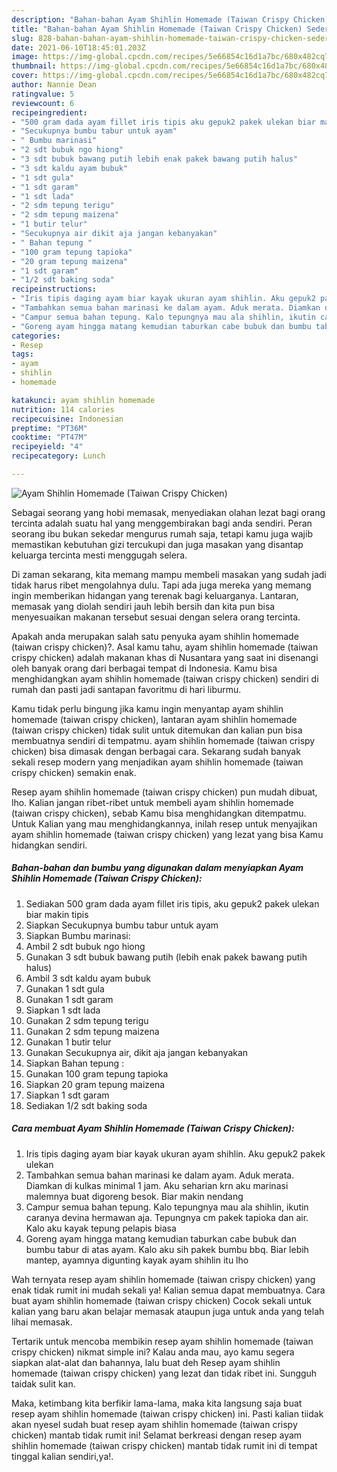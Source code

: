 ```yaml
---
description: "Bahan-bahan Ayam Shihlin Homemade (Taiwan Crispy Chicken) Sederhana dan Mudah Dibuat"
title: "Bahan-bahan Ayam Shihlin Homemade (Taiwan Crispy Chicken) Sederhana dan Mudah Dibuat"
slug: 828-bahan-bahan-ayam-shihlin-homemade-taiwan-crispy-chicken-sederhana-dan-mudah-dibuat
date: 2021-06-10T18:45:01.203Z
image: https://img-global.cpcdn.com/recipes/5e66854c16d1a7bc/680x482cq70/ayam-shihlin-homemade-taiwan-crispy-chicken-foto-resep-utama.jpg
thumbnail: https://img-global.cpcdn.com/recipes/5e66854c16d1a7bc/680x482cq70/ayam-shihlin-homemade-taiwan-crispy-chicken-foto-resep-utama.jpg
cover: https://img-global.cpcdn.com/recipes/5e66854c16d1a7bc/680x482cq70/ayam-shihlin-homemade-taiwan-crispy-chicken-foto-resep-utama.jpg
author: Nannie Dean
ratingvalue: 5
reviewcount: 6
recipeingredient:
- "500 gram dada ayam fillet iris tipis aku gepuk2 pakek ulekan biar makin tipis"
- "Secukupnya bumbu tabur untuk ayam"
- " Bumbu marinasi"
- "2 sdt bubuk ngo hiong"
- "3 sdt bubuk bawang putih lebih enak pakek bawang putih halus"
- "3 sdt kaldu ayam bubuk"
- "1 sdt gula"
- "1 sdt garam"
- "1 sdt lada"
- "2 sdm tepung terigu"
- "2 sdm tepung maizena"
- "1 butir telur"
- "Secukupnya air dikit aja jangan kebanyakan"
- " Bahan tepung "
- "100 gram tepung tapioka"
- "20 gram tepung maizena"
- "1 sdt garam"
- "1/2 sdt baking soda"
recipeinstructions:
- "Iris tipis daging ayam biar kayak ukuran ayam shihlin. Aku gepuk2 pakek ulekan"
- "Tambahkan semua bahan marinasi ke dalam ayam. Aduk merata. Diamkan di kulkas minimal 1 jam. Aku seharian krn aku marinasi malemnya buat digoreng besok. Biar makin nendang"
- "Campur semua bahan tepung. Kalo tepungnya mau ala shihlin, ikutin caranya devina hermawan aja. Tepungnya cm pakek tapioka dan air. Kalo aku kayak tepung pelapis biasa"
- "Goreng ayam hingga matang kemudian taburkan cabe bubuk dan bumbu tabur di atas ayam. Kalo aku sih pakek bumbu bbq. Biar lebih mantep, ayamnya digunting kayak ayam shihlin itu lho"
categories:
- Resep
tags:
- ayam
- shihlin
- homemade

katakunci: ayam shihlin homemade 
nutrition: 114 calories
recipecuisine: Indonesian
preptime: "PT36M"
cooktime: "PT47M"
recipeyield: "4"
recipecategory: Lunch

---
```



![Ayam Shihlin Homemade (Taiwan Crispy Chicken)](https://img-global.cpcdn.com/recipes/5e66854c16d1a7bc/680x482cq70/ayam-shihlin-homemade-taiwan-crispy-chicken-foto-resep-utama.jpg)

Sebagai seorang yang hobi memasak, menyediakan olahan lezat bagi orang tercinta adalah suatu hal yang menggembirakan bagi anda sendiri. Peran seorang ibu bukan sekedar mengurus rumah saja, tetapi kamu juga wajib memastikan kebutuhan gizi tercukupi dan juga masakan yang disantap keluarga tercinta mesti menggugah selera.

Di zaman  sekarang, kita memang mampu membeli masakan yang sudah jadi tidak harus ribet mengolahnya dulu. Tapi ada juga mereka yang memang ingin memberikan hidangan yang terenak bagi keluarganya. Lantaran, memasak yang diolah sendiri jauh lebih bersih dan kita pun bisa menyesuaikan makanan tersebut sesuai dengan selera orang tercinta. 



Apakah anda merupakan salah satu penyuka ayam shihlin homemade (taiwan crispy chicken)?. Asal kamu tahu, ayam shihlin homemade (taiwan crispy chicken) adalah makanan khas di Nusantara yang saat ini disenangi oleh banyak orang dari berbagai tempat di Indonesia. Kamu bisa menghidangkan ayam shihlin homemade (taiwan crispy chicken) sendiri di rumah dan pasti jadi santapan favoritmu di hari liburmu.

Kamu tidak perlu bingung jika kamu ingin menyantap ayam shihlin homemade (taiwan crispy chicken), lantaran ayam shihlin homemade (taiwan crispy chicken) tidak sulit untuk ditemukan dan kalian pun bisa membuatnya sendiri di tempatmu. ayam shihlin homemade (taiwan crispy chicken) bisa dimasak dengan berbagai cara. Sekarang sudah banyak sekali resep modern yang menjadikan ayam shihlin homemade (taiwan crispy chicken) semakin enak.

Resep ayam shihlin homemade (taiwan crispy chicken) pun mudah dibuat, lho. Kalian jangan ribet-ribet untuk membeli ayam shihlin homemade (taiwan crispy chicken), sebab Kamu bisa menghidangkan ditempatmu. Untuk Kalian yang mau menghidangkannya, inilah resep untuk menyajikan ayam shihlin homemade (taiwan crispy chicken) yang lezat yang bisa Kamu hidangkan sendiri.

<!--inarticleads1-->

##### Bahan-bahan dan bumbu yang digunakan dalam menyiapkan Ayam Shihlin Homemade (Taiwan Crispy Chicken):

1. Sediakan 500 gram dada ayam fillet iris tipis, aku gepuk2 pakek ulekan biar makin tipis
1. Siapkan Secukupnya bumbu tabur untuk ayam
1. Siapkan  Bumbu marinasi:
1. Ambil 2 sdt bubuk ngo hiong
1. Gunakan 3 sdt bubuk bawang putih (lebih enak pakek bawang putih halus)
1. Ambil 3 sdt kaldu ayam bubuk
1. Gunakan 1 sdt gula
1. Gunakan 1 sdt garam
1. Siapkan 1 sdt lada
1. Gunakan 2 sdm tepung terigu
1. Gunakan 2 sdm tepung maizena
1. Gunakan 1 butir telur
1. Gunakan Secukupnya air, dikit aja jangan kebanyakan
1. Siapkan  Bahan tepung :
1. Gunakan 100 gram tepung tapioka
1. Siapkan 20 gram tepung maizena
1. Siapkan 1 sdt garam
1. Sediakan 1/2 sdt baking soda




<!--inarticleads2-->

##### Cara membuat Ayam Shihlin Homemade (Taiwan Crispy Chicken):

1. Iris tipis daging ayam biar kayak ukuran ayam shihlin. Aku gepuk2 pakek ulekan
1. Tambahkan semua bahan marinasi ke dalam ayam. Aduk merata. Diamkan di kulkas minimal 1 jam. Aku seharian krn aku marinasi malemnya buat digoreng besok. Biar makin nendang
1. Campur semua bahan tepung. Kalo tepungnya mau ala shihlin, ikutin caranya devina hermawan aja. Tepungnya cm pakek tapioka dan air. Kalo aku kayak tepung pelapis biasa
1. Goreng ayam hingga matang kemudian taburkan cabe bubuk dan bumbu tabur di atas ayam. Kalo aku sih pakek bumbu bbq. Biar lebih mantep, ayamnya digunting kayak ayam shihlin itu lho




Wah ternyata resep ayam shihlin homemade (taiwan crispy chicken) yang enak tidak rumit ini mudah sekali ya! Kalian semua dapat membuatnya. Cara buat ayam shihlin homemade (taiwan crispy chicken) Cocok sekali untuk kalian yang baru akan belajar memasak ataupun juga untuk anda yang telah lihai memasak.

Tertarik untuk mencoba membikin resep ayam shihlin homemade (taiwan crispy chicken) nikmat simple ini? Kalau anda mau, ayo kamu segera siapkan alat-alat dan bahannya, lalu buat deh Resep ayam shihlin homemade (taiwan crispy chicken) yang lezat dan tidak ribet ini. Sungguh taidak sulit kan. 

Maka, ketimbang kita berfikir lama-lama, maka kita langsung saja buat resep ayam shihlin homemade (taiwan crispy chicken) ini. Pasti kalian tiidak akan nyesel sudah buat resep ayam shihlin homemade (taiwan crispy chicken) mantab tidak rumit ini! Selamat berkreasi dengan resep ayam shihlin homemade (taiwan crispy chicken) mantab tidak rumit ini di tempat tinggal kalian sendiri,ya!.

